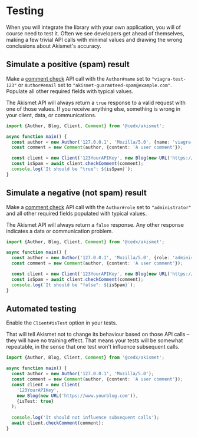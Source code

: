 # Testing
When you will integrate the library with your own application, you will of course need to test it. Often we see developers get ahead of themselves, making a few trivial API calls with minimal values and drawing the wrong conclusions about Akismet's accuracy.

## Simulate a positive (spam) result
Make a [comment check](../features/comment_check.md) API call with the `Author#name` set to `"viagra-test-123"` or `Author#email` set to `"akismet-guaranteed-spam@example.com"`. Populate all other required fields with typical values.

The Akismet API will always return a `true` response to a valid request with one of those values. If you receive anything else, something is wrong in your client, data, or communications.

```ts
import {Author, Blog, Client, Comment} from '@cedx/akismet';

async function main() {
  const author = new Author('127.0.0.1', 'Mozilla/5.0', {name: 'viagra-test-123'});
  const comment = new Comment(author, {content: 'A user comment'});

  const client = new Client('123YourAPIKey', new Blog(new URL('https://www.yourblog.com')));
  const isSpam = await client.checkComment(comment);
  console.log(`It should be "true": ${isSpam}`);
}
```

## Simulate a negative (not spam) result
Make a [comment check](../features/comment_check.md) API call with the `Author#role` set to `"administrator"` and all other required fields populated with typical values.

The Akismet API will always return a `false` response. Any other response indicates a data or communication problem.

```ts
import {Author, Blog, Client, Comment} from '@cedx/akismet';

async function main() {
  const author = new Author('127.0.0.1', 'Mozilla/5.0', {role: 'administrator'});
  const comment = new Comment(author, {content: 'A user comment'});

  const client = new Client('123YourAPIKey', new Blog(new URL('https://www.yourblog.com')));
  const isSpam = await client.checkComment(comment);
  console.log(`It should be "false": ${isSpam}`);
}
```

## Automated testing
Enable the `Client#isTest` option in your tests.

That will tell Akismet not to change its behaviour based on those API calls – they will have no training effect. That means your tests will be somewhat repeatable, in the sense that one test won't influence subsequent calls.

```ts
import {Author, Blog, Client, Comment} from '@cedx/akismet';

async function main() {
  const author = new Author('127.0.0.1', 'Mozilla/5.0');
  const comment = new Comment(author, {content: 'A user comment'});
  const client = new Client(
    '123YourAPIKey',
    new Blog(new URL('https://www.yourblog.com')),
    {isTest: true}
  );
  
  console.log('It should not influence subsequent calls');
  await client.checkComment(comment);
}
```
